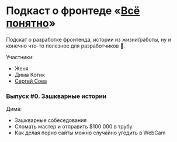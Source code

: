 # Подкаст о фронтеде «[Всё понятно](https://easy-peasy.simplecast.com)»

Подскат о разработке фронтенда, истории из жизни/работы, ну и конечно что-то полезное для разработчиков 🙂.  

Участники:

- Женя
- Дима Котик
- [Сергей Сова](https://sova.dev)

### Выпуск #0. Зашкварные истории

Дима:

- Зашкварные собеседования
- Сломать мастер и отправить $100 000 в трубу
- Как делая порно сайты можно случайно угодить в WebCam

